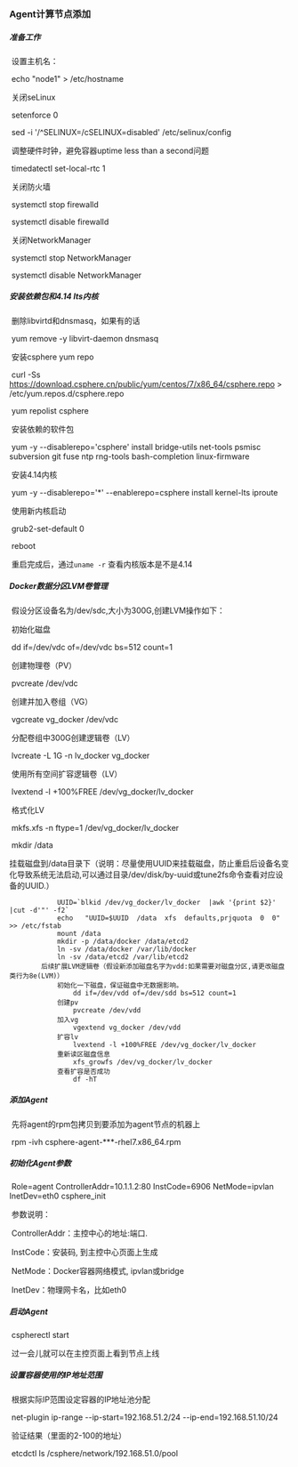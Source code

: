 ### Agent计算节点添加

##### 准备工作

​			设置主机名：	

​					echo "node1"  >  /etc/hostname

​			关闭seLinux

​					setenforce  0

​					sed   -i   '/^SELINUX=/cSELINUX=disabled'   /etc/selinux/config

​			调整硬件时钟，避免容器uptime less than a second问题

​					timedatectl    set-local-rtc   1

​			关闭防火墙

​					systemctl  stop   firewalld

​					systemctl   disable   firewalld

​			关闭NetworkManager

​					systemctl   stop   NetworkManager

​					systemctl   disable   NetworkManager

##### 安装依赖包和4.14 lts内核

​			删除libvirtd和dnsmasq，如果有的话

​					yum  remove  -y  libvirt-daemon  dnsmasq

​			安装csphere  yum   repo

​					curl -Ss https://download.csphere.cn/public/yum/centos/7/x86_64/csphere.repo > /etc/yum.repos.d/csphere.repo

​					yum repolist csphere

​			安装依赖的软件包

​					yum -y --disablerepo='csphere' install bridge-utils net-tools psmisc subversion git fuse ntp rng-tools bash-completion linux-firmware

​			安装4.14内核

​					yum -y --disablerepo='*' --enablerepo=csphere install kernel-lts iproute

​			使用新内核启动

​					grub2-set-default 0

​					reboot

​			重启完成后，通过`uname -r` 查看内核版本是不是4.14

##### Docker数据分区LVM卷管理

​			假设分区设备名为/dev/sdc,大小为300G,创建LVM操作如下：	

​					初始化磁盘

​							dd  if=/dev/vdc  of=/dev/vdc  bs=512  count=1

​					创建物理卷（PV）

​							pvcreate /dev/vdc

​					创建并加入卷组（VG）

​							vgcreate vg_docker /dev/vdc

​					分配卷组中300G创建逻辑卷（LV）

​							lvcreate   -L   1G  -n   lv_docker   vg_docker

​					使用所有空间扩容逻辑卷（LV）

​							lvextend -l +100%FREE /dev/vg_docker/lv_docker								

​					格式化LV

​							mkfs.xfs -n ftype=1 /dev/vg_docker/lv_docker

​							mkdir  /data

​					挂载磁盘到/data目录下（说明：尽量使用UUID来挂载磁盘，防止重启后设备名变化导致系统无法启动,可以通过目录/dev/disk/by-uuid或tune2fs命令查看对应设备的UUID.）

```
			UUID=`blkid /dev/vg_docker/lv_docker  |awk '{print $2}' |cut -d'"' -f2`
			echo   "UUID=$UUID  /data  xfs  defaults,prjquota  0  0"   >> /etc/fstab
			mount /data
            mkdir -p /data/docker /data/etcd2
			ln -sv /data/docker /var/lib/docker
			ln -sv /data/etcd2 /var/lib/etcd2
		后续扩展LVM逻辑卷（假设新添加磁盘名字为vdd:如果需要对磁盘分区,请更改磁盘类行为8e(LVM)）
			初始化一下磁盘，保证磁盘中无数据影响。
				dd if=/dev/vdd of=/dev/sdd bs=512 count=1
			创建pv
				pvcreate /dev/vdd
			加入vg
				vgextend vg_docker /dev/vdd
			扩容lv
				lvextend -l +100%FREE /dev/vg_docker/lv_docker
			重新读区磁盘信息
				xfs_growfs /dev/vg_docker/lv_docker
			查看扩容是否成功
				df -hT
```

##### 添加Agent						

​		先将agent的rpm包拷贝到要添加为agent节点的机器上

​			rpm   -ivh   csphere-agent-***-rhel7.x86_64.rpm

##### 初始化Agent参数

​		Role=agent ControllerAddr=10.1.1.2:80 InstCode=6906 NetMode=ipvlan InetDev=eth0 csphere_init

​			参数说明：

​				ControllerAddr：主控中心的地址:端口.

​				InstCode：安装码, 到主控中心页面上生成

​				NetMode：Docker容器网络模式, ipvlan或bridge

​				InetDev：物理网卡名，比如eth0

##### 启动Agent

​		cspherectl   start 

​			过一会儿就可以在主控页面上看到节点上线

##### 设置容器使用的IP地址范围

​		根据实际IP范围设定容器的IP地址池分配

​				net-plugin ip-range  --ip-start=192.168.51.2/24 --ip-end=192.168.51.10/24

​		验证结果（里面的2-100的地址）

​				etcdctl ls  /csphere/network/192.168.51.0/pool
